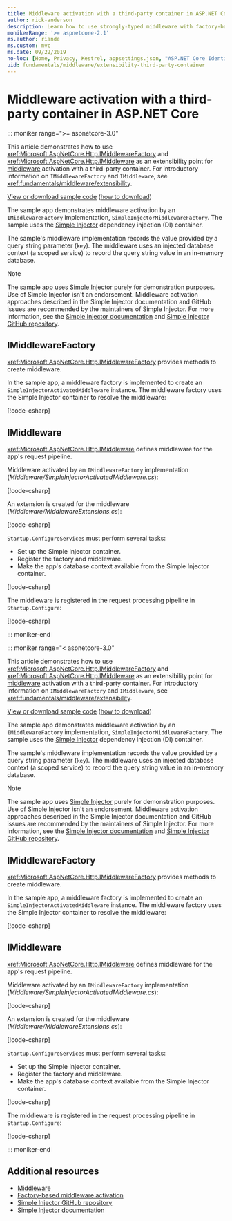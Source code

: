 ```yaml
---
title: Middleware activation with a third-party container in ASP.NET Core
author: rick-anderson
description: Learn how to use strongly-typed middleware with factory-based activation and a third-party container in ASP.NET Core.
monikerRange: '>= aspnetcore-2.1'
ms.author: riande
ms.custom: mvc
ms.date: 09/22/2019
no-loc: [Home, Privacy, Kestrel, appsettings.json, "ASP.NET Core Identity", cookie, Cookie, Blazor, "Blazor Server", "Blazor WebAssembly", "Identity", "Let's Encrypt", Razor, SignalR]
uid: fundamentals/middleware/extensibility-third-party-container
---
```

# Middleware activation with a third-party container in ASP.NET Core

::: moniker range=">= aspnetcore-3.0"

This article demonstrates how to use <xref:Microsoft.AspNetCore.Http.IMiddlewareFactory> and <xref:Microsoft.AspNetCore.Http.IMiddleware> as an extensibility point for [middleware](xref:fundamentals/middleware/index) activation with a third-party container. For introductory information on `IMiddlewareFactory` and `IMiddleware`, see <xref:fundamentals/middleware/extensibility>.

[View or download sample code](https://github.com/dotnet/AspNetCore.Docs/tree/main/aspnetcore/fundamentals/middleware/extensibility-third-party-container/samples/) ([how to download](xref:index#how-to-download-a-sample))

The sample app demonstrates middleware activation by an `IMiddlewareFactory` implementation, `SimpleInjectorMiddlewareFactory`. The sample uses the [Simple Injector](https://simpleinjector.org) dependency injection (DI) container.

The sample's middleware implementation records the value provided by a query string parameter (`key`). The middleware uses an injected database context (a scoped service) to record the query string value in an in-memory database.

> [!NOTE]
> The sample app uses [Simple Injector](https://github.com/simpleinjector/SimpleInjector) purely for demonstration purposes. Use of Simple Injector isn't an endorsement. Middleware activation approaches described in the Simple Injector documentation and GitHub issues are recommended by the maintainers of Simple Injector. For more information, see the [Simple Injector documentation](https://simpleinjector.readthedocs.io/en/latest/index.html) and [Simple Injector GitHub repository](https://github.com/simpleinjector/SimpleInjector).

## IMiddlewareFactory

<xref:Microsoft.AspNetCore.Http.IMiddlewareFactory> provides methods to create middleware.

In the sample app, a middleware factory is implemented to create an `SimpleInjectorActivatedMiddleware` instance. The middleware factory uses the Simple Injector container to resolve the middleware:

[!code-csharp[](extensibility-third-party-container/samples/3.x/SampleApp/Middleware/SimpleInjectorMiddlewareFactory.cs?name=snippet1&highlight=5-8,12)]

## IMiddleware

<xref:Microsoft.AspNetCore.Http.IMiddleware> defines middleware for the app's request pipeline.

Middleware activated by an `IMiddlewareFactory` implementation (*Middleware/SimpleInjectorActivatedMiddleware.cs*):

[!code-csharp[](extensibility-third-party-container/samples/3.x/SampleApp/Middleware/SimpleInjectorActivatedMiddleware.cs?name=snippet1)]

An extension is created for the middleware (*Middleware/MiddlewareExtensions.cs*):

[!code-csharp[](extensibility-third-party-container/samples/3.x/SampleApp/Middleware/MiddlewareExtensions.cs?name=snippet1)]

`Startup.ConfigureServices` must perform several tasks:

* Set up the Simple Injector container.
* Register the factory and middleware.
* Make the app's database context available from the Simple Injector container.

[!code-csharp[](extensibility-third-party-container/samples/3.x/SampleApp/Startup.cs?name=snippet1)]

The middleware is registered in the request processing pipeline in `Startup.Configure`:

[!code-csharp[](extensibility-third-party-container/samples/3.x/SampleApp/Startup.cs?name=snippet2&highlight=12)]

::: moniker-end

::: moniker range="< aspnetcore-3.0"

This article demonstrates how to use <xref:Microsoft.AspNetCore.Http.IMiddlewareFactory> and <xref:Microsoft.AspNetCore.Http.IMiddleware> as an extensibility point for [middleware](xref:fundamentals/middleware/index) activation with a third-party container. For introductory information on `IMiddlewareFactory` and `IMiddleware`, see <xref:fundamentals/middleware/extensibility>.

[View or download sample code](https://github.com/dotnet/AspNetCore.Docs/tree/main/aspnetcore/fundamentals/middleware/extensibility-third-party-container/samples/) ([how to download](xref:index#how-to-download-a-sample))

The sample app demonstrates middleware activation by an `IMiddlewareFactory` implementation, `SimpleInjectorMiddlewareFactory`. The sample uses the [Simple Injector](https://simpleinjector.org) dependency injection (DI) container.

The sample's middleware implementation records the value provided by a query string parameter (`key`). The middleware uses an injected database context (a scoped service) to record the query string value in an in-memory database.

> [!NOTE]
> The sample app uses [Simple Injector](https://github.com/simpleinjector/SimpleInjector) purely for demonstration purposes. Use of Simple Injector isn't an endorsement. Middleware activation approaches described in the Simple Injector documentation and GitHub issues are recommended by the maintainers of Simple Injector. For more information, see the [Simple Injector documentation](https://simpleinjector.readthedocs.io/en/latest/index.html) and [Simple Injector GitHub repository](https://github.com/simpleinjector/SimpleInjector).

## IMiddlewareFactory

<xref:Microsoft.AspNetCore.Http.IMiddlewareFactory> provides methods to create middleware.

In the sample app, a middleware factory is implemented to create an `SimpleInjectorActivatedMiddleware` instance. The middleware factory uses the Simple Injector container to resolve the middleware:

[!code-csharp[](extensibility-third-party-container/samples/2.x/SampleApp/Middleware/SimpleInjectorMiddlewareFactory.cs?name=snippet1&highlight=5-8,12)]

## IMiddleware

<xref:Microsoft.AspNetCore.Http.IMiddleware> defines middleware for the app's request pipeline.

Middleware activated by an `IMiddlewareFactory` implementation (*Middleware/SimpleInjectorActivatedMiddleware.cs*):

[!code-csharp[](extensibility-third-party-container/samples/2.x/SampleApp/Middleware/SimpleInjectorActivatedMiddleware.cs?name=snippet1)]

An extension is created for the middleware (*Middleware/MiddlewareExtensions.cs*):

[!code-csharp[](extensibility-third-party-container/samples/2.x/SampleApp/Middleware/MiddlewareExtensions.cs?name=snippet1)]

`Startup.ConfigureServices` must perform several tasks:

* Set up the Simple Injector container.
* Register the factory and middleware.
* Make the app's database context available from the Simple Injector container.

[!code-csharp[](extensibility-third-party-container/samples/2.x/SampleApp/Startup.cs?name=snippet1)]

The middleware is registered in the request processing pipeline in `Startup.Configure`:

[!code-csharp[](extensibility-third-party-container/samples/2.x/SampleApp/Startup.cs?name=snippet2&highlight=12)]

::: moniker-end

## Additional resources

* [Middleware](xref:fundamentals/middleware/index)
* [Factory-based middleware activation](xref:fundamentals/middleware/extensibility)
* [Simple Injector GitHub repository](https://github.com/simpleinjector/SimpleInjector)
* [Simple Injector documentation](https://simpleinjector.readthedocs.io/en/latest/index.html)
